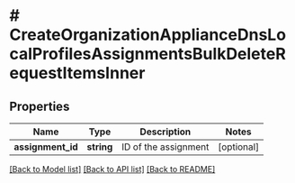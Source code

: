 # # CreateOrganizationApplianceDnsLocalProfilesAssignmentsBulkDeleteRequestItemsInner

## Properties

Name | Type | Description | Notes
------------ | ------------- | ------------- | -------------
**assignment_id** | **string** | ID of the assignment | [optional]

[[Back to Model list]](../../README.md#models) [[Back to API list]](../../README.md#endpoints) [[Back to README]](../../README.md)
